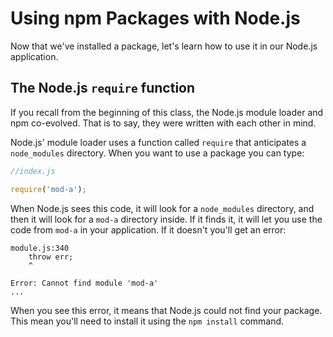 # Using npm Packages with Node.js

Now that we've installed a package, let's learn how to use it
in our Node.js application.

## The Node.js `require` function

If you recall from the beginning of this class, the Node.js module
loader and npm co-evolved. That is to say, they were written with each
other in mind.

Node.js' module loader uses a function called `require` that anticipates
a `node_modules` directory. When you want to use a package you can type:

```javascript
//index.js

require('mod-a');
```

When Node.js sees this code, it will look for a `node_modules` directory,
and then it will look for a `mod-a` directory inside. If it finds it, it
will let you use the code from `mod-a` in your application. If it doesn't
you'll get an error:

```
module.js:340
    throw err;
    ^

Error: Cannot find module 'mod-a'
...
```

When you see this error, it means that Node.js could not find your
package. This mean you'll need to install it using the `npm install`
command.
